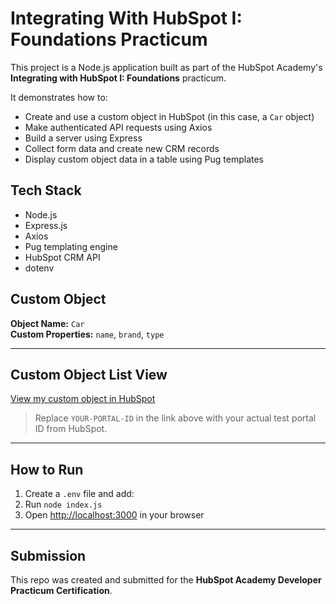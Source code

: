 # Integrating With HubSpot I: Foundations Practicum

This project is a Node.js application built as part of the HubSpot Academy's **Integrating with HubSpot I: Foundations** practicum.

It demonstrates how to:
- Create and use a custom object in HubSpot (in this case, a `Car` object)
- Make authenticated API requests using Axios
- Build a server using Express
- Collect form data and create new CRM records
- Display custom object data in a table using Pug templates

## Tech Stack

- Node.js
- Express.js
- Axios
- Pug templating engine
- HubSpot CRM API
- dotenv

## Custom Object

**Object Name:** `Car`  
**Custom Properties:** `name`, `brand`, `type`

---

## Custom Object List View

[View my custom object in HubSpot](https://app.hubspot.com/contacts/YOUR-PORTAL-ID/objects/p242354783_car/views/all/list)

> Replace `YOUR-PORTAL-ID` in the link above with your actual test portal ID from HubSpot.

---

## How to Run

1. Create a `.env` file and add:
2. Run `node index.js`
3. Open [http://localhost:3000](http://localhost:3000) in your browser

---

## Submission

This repo was created and submitted for the **HubSpot Academy Developer Practicum Certification**.
